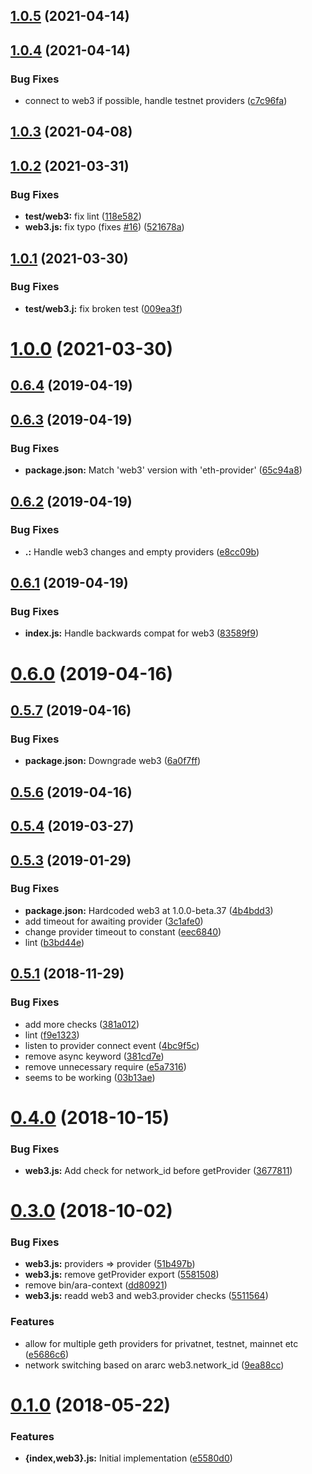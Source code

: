 ## [1.0.5](https://github.com/AraBlocks/ara-context/compare/1.0.4...1.0.5) (2021-04-14)



## [1.0.4](https://github.com/AraBlocks/ara-context/compare/1.0.3...1.0.4) (2021-04-14)


### Bug Fixes

* connect to web3 if possible, handle testnet providers ([c7c96fa](https://github.com/AraBlocks/ara-context/commit/c7c96fa4f841d927f9985d2ff922e3710548c263))



## [1.0.3](https://github.com/AraBlocks/ara-context/compare/1.0.2...1.0.3) (2021-04-08)



## [1.0.2](https://github.com/AraBlocks/ara-context/compare/1.0.1...1.0.2) (2021-03-31)


### Bug Fixes

* **test/web3:** fix lint ([118e582](https://github.com/AraBlocks/ara-context/commit/118e582d32a83a3902b761ee12ec5b2ae38af090))
* **web3.js:** fix typo (fixes [#16](https://github.com/AraBlocks/ara-context/issues/16)) ([521678a](https://github.com/AraBlocks/ara-context/commit/521678a263d343642bd0b0da1ce91189a7c8ccc0))



## [1.0.1](https://github.com/AraBlocks/ara-context/compare/1.0.0...1.0.1) (2021-03-30)


### Bug Fixes

* **test/web3.j:** fix broken test ([009ea3f](https://github.com/AraBlocks/ara-context/commit/009ea3f484972a197c3faaf733cf101b69c5125f))



# [1.0.0](https://github.com/AraBlocks/ara-context/compare/0.6.4...1.0.0) (2021-03-30)



## [0.6.4](https://github.com/AraBlocks/ara-context/compare/0.6.3...0.6.4) (2019-04-19)



## [0.6.3](https://github.com/AraBlocks/ara-context/compare/0.6.2...0.6.3) (2019-04-19)


### Bug Fixes

* **package.json:** Match 'web3' version with 'eth-provider' ([65c94a8](https://github.com/AraBlocks/ara-context/commit/65c94a8ed712b593876ea63dc5bcb91b262444f6))



## [0.6.2](https://github.com/AraBlocks/ara-context/compare/0.6.1...0.6.2) (2019-04-19)


### Bug Fixes

* **.:** Handle web3 changes and empty providers ([e8cc09b](https://github.com/AraBlocks/ara-context/commit/e8cc09b5b761e1e988f99e1d373198af18b8389b))



## [0.6.1](https://github.com/AraBlocks/ara-context/compare/0.6.0...0.6.1) (2019-04-19)


### Bug Fixes

* **index.js:** Handle backwards compat for web3 ([83589f9](https://github.com/AraBlocks/ara-context/commit/83589f9a2717f4e2a2c327f136e1620a047742c6))



# [0.6.0](https://github.com/AraBlocks/ara-context/compare/0.5.7...0.6.0) (2019-04-16)



## [0.5.7](https://github.com/AraBlocks/ara-context/compare/0.5.6...0.5.7) (2019-04-16)


### Bug Fixes

* **package.json:** Downgrade web3 ([6a0f7ff](https://github.com/AraBlocks/ara-context/commit/6a0f7ff69f13b210776dc2be805334bbca10dbdf))



## [0.5.6](https://github.com/AraBlocks/ara-context/compare/0.5.4...0.5.6) (2019-04-16)



## [0.5.4](https://github.com/AraBlocks/ara-context/compare/0.5.3...0.5.4) (2019-03-27)



## [0.5.3](https://github.com/AraBlocks/ara-context/compare/0.5.1...0.5.3) (2019-01-29)


### Bug Fixes

* **package.json:** Hardcoded web3 at 1.0.0-beta.37 ([4b4bdd3](https://github.com/AraBlocks/ara-context/commit/4b4bdd35bd03edea7b06b21b6622d285b2a2665d))
* add timeout for awaiting provider ([3c1afe0](https://github.com/AraBlocks/ara-context/commit/3c1afe04a58661aff863dc19f312fba6c76e9803))
* change provider timeout to constant ([eec6840](https://github.com/AraBlocks/ara-context/commit/eec6840f3fedf25a11bb6a1da1bbb35a5f7ccd0e))
* lint ([b3bd44e](https://github.com/AraBlocks/ara-context/commit/b3bd44e53f1193c6f87005df4595324119dbf4a2))



## [0.5.1](https://github.com/AraBlocks/ara-context/compare/0.4.0...0.5.1) (2018-11-29)


### Bug Fixes

* add more checks ([381a012](https://github.com/AraBlocks/ara-context/commit/381a012b4df540f2c0fa3c8ea609bc6922edee2f))
* lint ([f9e1323](https://github.com/AraBlocks/ara-context/commit/f9e1323ee0c8fbd34f754cab6736645d1e60be39))
* listen to provider connect event ([4bc9f5c](https://github.com/AraBlocks/ara-context/commit/4bc9f5cf284c2b49a82701dc428cc4aa61215cb9))
* remove async keyword ([381cd7e](https://github.com/AraBlocks/ara-context/commit/381cd7ee674179c7ec3624f2c37b1778882f1a84))
* remove unnecessary require ([e5a7316](https://github.com/AraBlocks/ara-context/commit/e5a7316074ca27ffc3bc395291438ce1d4faea70))
* seems to be working ([03b13ae](https://github.com/AraBlocks/ara-context/commit/03b13aef26b8b1d96cd6d7f2534a0385d67e1c26))



# [0.4.0](https://github.com/AraBlocks/ara-context/compare/0.3.0...0.4.0) (2018-10-15)


### Bug Fixes

* **web3.js:** Add check for network_id before getProvider ([3677811](https://github.com/AraBlocks/ara-context/commit/3677811bc47100da0054a085a025080ff88f886a))



# [0.3.0](https://github.com/AraBlocks/ara-context/compare/0.1.0...0.3.0) (2018-10-02)


### Bug Fixes

* **web3.js:** providers => provider ([51b497b](https://github.com/AraBlocks/ara-context/commit/51b497b303e79f13b8095f4cb89aec99278269c5))
* **web3.js:** remove getProvider export ([5581508](https://github.com/AraBlocks/ara-context/commit/5581508d587c5a70dd3db9e42c60a60b012878eb))
* remove bin/ara-context ([dd80921](https://github.com/AraBlocks/ara-context/commit/dd80921636c5e0df6a087692095879f8cb37893b))
* **web3.js:** readd web3 and web3.provider checks ([5511564](https://github.com/AraBlocks/ara-context/commit/5511564a9c49d20c911530497538be60c51046d9))


### Features

* allow for multiple geth providers for privatnet, testnet, mainnet etc ([e5686c6](https://github.com/AraBlocks/ara-context/commit/e5686c6df8ee8d242b8484b60bf23c1a82e510ad))
* network switching based on ararc web3.network_id ([9ea88cc](https://github.com/AraBlocks/ara-context/commit/9ea88cc7549c99df8c716d6bcb88af543bc9b50e))



# [0.1.0](https://github.com/AraBlocks/ara-context/compare/e5580d07803b92880e377eddc9ff01bab89627cd...0.1.0) (2018-05-22)


### Features

* **{index,web3}.js:** Initial implementation ([e5580d0](https://github.com/AraBlocks/ara-context/commit/e5580d07803b92880e377eddc9ff01bab89627cd))



